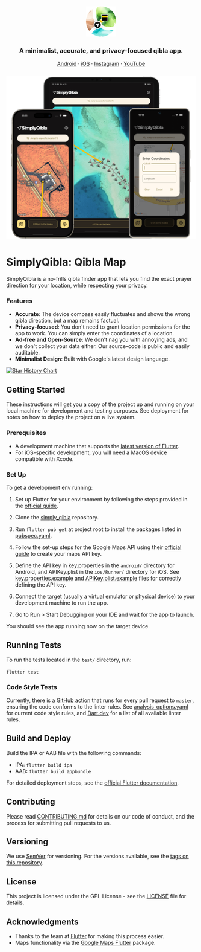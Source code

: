 <h3 align="center">
    <img width="80" alt="SimplyQibla logo" src="./assets/brand/splash-circle.png">
</h3>

<h3 align="center">A minimalist, accurate, and privacy-focused qibla app.</h3>

<p align="center">
    <a href="https://play.google.com/store/apps/details?id=com.towardsikhlaas.simplyqibla">Android</a>
    ·  
    <a href="https://apps.apple.com/app/id6504881956">iOS</a>
    ·  
    <a href="https://www.instagram.com/towardsikhlaas">Instagram</a>
    ·  
    <a href="https://www.youtube.com/@towardsikhlaas">YouTube</a>
</p>

<h3 align="center"><img width="700" alt="app screenshots" src="./assets/repo/multi-device.png"></h3>

# SimplyQibla: Qibla Map

SimplyQibla is a no-frills qibla finder app that lets you find the exact prayer direction for your location, while respecting your privacy.

### Features

- **Accurate**: The device compass easily fluctuates and shows the wrong qibla direction, but a map remains factual.
- **Privacy-focused**: You don't need to grant location permissions for the app to work. You can simply enter the coordinates of a location.
- **Ad-free and Open-Source**: We don't nag you with annoying ads, and we don't collect your data either. Our source-code is public and easily auditable.
- **Minimalist Design**: Built with Google's latest design language.

<a href="https://star-history.com/#TowardsIkhlaas/simply_qibla&Date">
 <picture>
   <source media="(prefers-color-scheme: dark)" srcset="https://api.star-history.com/svg?repos=TowardsIkhlaas/simply_qibla&type=Date&theme=dark" />
   <source media="(prefers-color-scheme: light)" srcset="https://api.star-history.com/svg?repos=TowardsIkhlaas/simply_qibla&type=Date" />
   <img alt="Star History Chart" src="https://api.star-history.com/svg?repos=TowardsIkhlaas/simply_qibla&type=Date" />
 </picture>
</a>

## Getting Started

These instructions will get you a copy of the project up and running on your local machine for development and testing purposes. See deployment for notes on how to deploy the project on a live system.

### Prerequisites

- A development machine that supports the [latest version of Flutter](https://docs.flutter.dev/release/release-notes).
- For iOS-specific development, you will need a MacOS device compatible with Xcode.

### Set Up

To get a development env running:

1. Set up Flutter for your environment by following the steps provided in the [official guide](https://docs.flutter.dev/get-started/install).

2. Clone the [simply_qibla](https://github.com/TowardsIkhlaas/simply_qibla) repository.

3. Run `flutter pub get` at project root to install the packages listed in [pubspec.yaml](https://github.com/TowardsIkhlaas/simply_qibla/blob/master/pubspec.yaml).

4. Follow the set-up steps for the Google Maps API using their [official guide](https://pub.dev/packages/google_maps_flutter#getting-started) to create your maps API key.

5. Define the API key in key.properties in the `android/` directory for Android, and APIKey.plist in the `ios/Runner/` directory for iOS. See [key.properties.example](https://github.com/TowardsIkhlaas/simply_qibla/blob/master/android/key.properties.example) and [APIKey.plist.example](https://github.com/TowardsIkhlaas/simply_qibla/blob/master/ios/Runner/APIKey.plist.example) files for correctly defining the API key.

6. Connect the target (usually a virtual emulator or physical device) to your development machine to run the app.

7. Go to Run > Start Debugging on your IDE and wait for the app to launch.

You should see the app running now on the target device.

## Running Tests

To run the tests located in the `test/` directory, run:

`flutter test`

### Code Style Tests

Currently, there is a [GitHub action](https://github.com/TowardsIkhlaas/simply_qibla/blob/master/.github/workflows/ci.yml) that runs for every pull request to `master`, ensuring the code conforms to the linter rules. See [analysis_options.yaml](https://github.com/TowardsIkhlaas/simply_qibla/blob/master/analysis_options.yaml) for current code style rules, and [Dart.dev](https://dart.dev/tools/linter-rules) for a list of all available linter rules.

## Build and Deploy

Build the IPA or AAB file with the following commands:

- IPA: `flutter build ipa`
- AAB: `flutter build appbundle`

For detailed deployment steps, see the [official Flutter documentation](https://docs.flutter.dev/deployment).

## Contributing

Please read [CONTRIBUTING.md](https://github.com/TowardsIkhlaas/simply_qibla/blob/master/.github/CONTRIBUTING.md) for details on our code of conduct, and the process for submitting pull requests to us.

## Versioning

We use [SemVer](http://semver.org) for versioning. For the versions available, see the [tags on this repository](https://github.com/TowardsIkhlaas/simply_qibla/tags).

## License

This project is licensed under the GPL License - see the [LICENSE](LICENSE) file for details.

## Acknowledgments

- Thanks to the team at [Flutter](https://flutter.dev) for making this process easier.
- Maps functionality via the [Google Maps Flutter](https://pub.dev/packages/google_maps_flutter) package.
